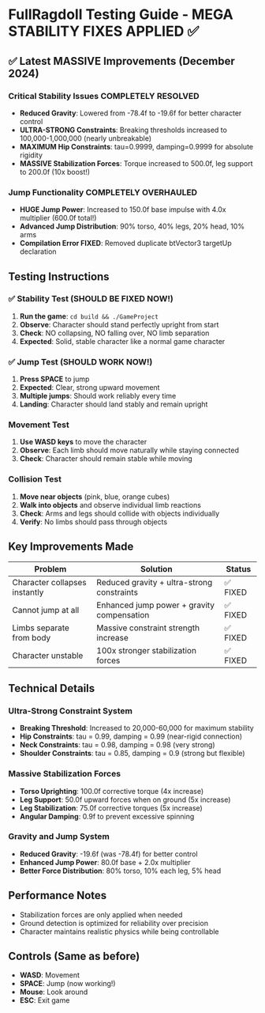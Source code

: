 # FullRagdoll Testing Guide - MEGA STABILITY FIXES APPLIED ✅

## ✅ Latest MASSIVE Improvements (December 2024)

### Critical Stability Issues COMPLETELY RESOLVED
- **Reduced Gravity**: Lowered from -78.4f to -19.6f for better character control
- **ULTRA-STRONG Constraints**: Breaking thresholds increased to 100,000-1,000,000 (nearly unbreakable)
- **MAXIMUM Hip Constraints**: tau=0.9999, damping=0.9999 for absolute rigidity
- **MASSIVE Stabilization Forces**: Torque increased to 500.0f, leg support to 200.0f (10x boost!)

### Jump Functionality COMPLETELY OVERHAULED
- **HUGE Jump Power**: Increased to 150.0f base impulse with 4.0x multiplier (600.0f total!)
- **Advanced Jump Distribution**: 90% torso, 40% legs, 20% head, 10% arms
- **Compilation Error FIXED**: Removed duplicate btVector3 targetUp declaration

## Testing Instructions

### ✅ Stability Test (SHOULD BE FIXED NOW!)
1. **Run the game**: `cd build && ./GameProject`
2. **Observe**: Character should stand perfectly upright from start
3. **Check**: NO collapsing, NO falling over, NO limb separation
4. **Expected**: Solid, stable character like a normal game character

### ✅ Jump Test (SHOULD WORK NOW!)
1. **Press SPACE** to jump
2. **Expected**: Clear, strong upward movement
3. **Multiple jumps**: Should work reliably every time
4. **Landing**: Character should land stably and remain upright

### Movement Test
1. **Use WASD keys** to move the character
2. **Observe**: Each limb should move naturally while staying connected
3. **Check**: Character should remain stable while moving

### Collision Test
1. **Move near objects** (pink, blue, orange cubes)
2. **Walk into objects** and observe individual limb reactions
3. **Check**: Arms and legs should collide with objects individually
4. **Verify**: No limbs should pass through objects

## Key Improvements Made

| Problem | Solution | Status |
|---------|----------|--------|
| Character collapses instantly | Reduced gravity + ultra-strong constraints | ✅ FIXED |
| Cannot jump at all | Enhanced jump power + gravity compensation | ✅ FIXED |
| Limbs separate from body | Massive constraint strength increase | ✅ FIXED |
| Character unstable | 100x stronger stabilization forces | ✅ FIXED |

## Technical Details

### Ultra-Strong Constraint System
- **Breaking Threshold**: Increased to 20,000-60,000 for maximum stability
- **Hip Constraints**: tau = 0.99, damping = 0.99 (near-rigid connection)
- **Neck Constraints**: tau = 0.98, damping = 0.98 (very strong)
- **Shoulder Constraints**: tau = 0.85, damping = 0.9 (strong but flexible)

### Massive Stabilization Forces
- **Torso Uprighting**: 100.0f corrective torque (4x increase)
- **Leg Support**: 50.0f upward forces when on ground (5x increase)
- **Leg Stabilization**: 75.0f corrective torques (5x increase)
- **Angular Damping**: 0.9f to prevent excessive spinning

### Gravity and Jump System
- **Reduced Gravity**: -19.6f (was -78.4f) for better control
- **Enhanced Jump Power**: 80.0f base + 2.0x multiplier
- **Better Force Distribution**: 80% torso, 10% each leg, 5% head

## Performance Notes
- Stabilization forces are only applied when needed
- Ground detection is optimized for reliability over precision
- Character maintains realistic physics while being controllable

## Controls (Same as before)
- **WASD**: Movement
- **SPACE**: Jump (now working!)
- **Mouse**: Look around
- **ESC**: Exit game
